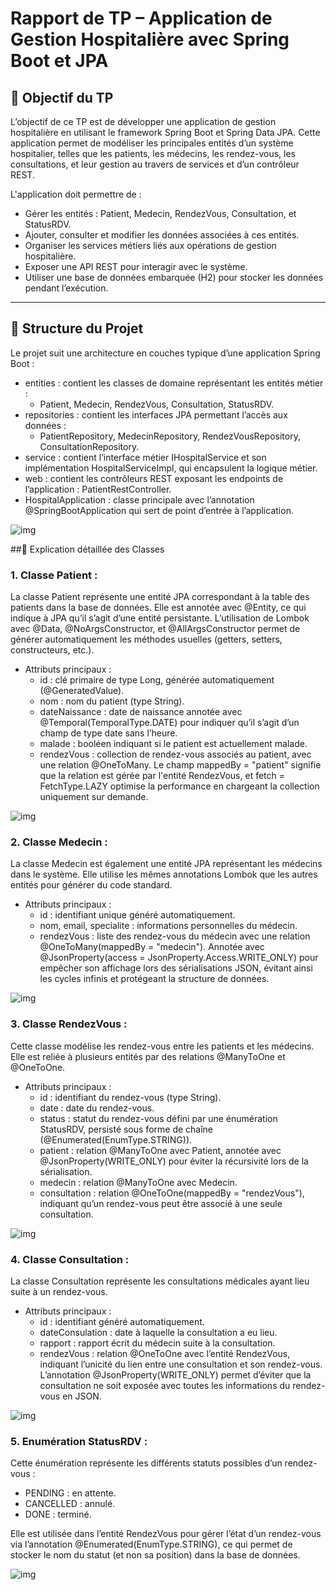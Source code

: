 # Rapport de TP – Application de Gestion Hospitalière avec Spring Boot et JPA

## 📌 Objectif du TP

L’objectif de ce TP est de développer une application de gestion hospitalière en utilisant le framework Spring Boot et Spring Data JPA.
Cette application permet de modéliser les principales entités d’un système hospitalier, telles que les patients, les médecins, les rendez-vous, les consultations, et leur gestion au travers de services et d’un contrôleur REST.

L'application doit permettre de :
 - Gérer les entités : Patient, Medecin, RendezVous, Consultation, et StatusRDV.
 - Ajouter, consulter et modifier les données associées à ces entités.
 - Organiser les services métiers liés aux opérations de gestion hospitalière.
 - Exposer une API REST pour interagir avec le système.
 - Utiliser une base de données embarquée (H2) pour stocker les données pendant l’exécution.

---

## 🧱 Structure du Projet

Le projet suit une architecture en couches typique d’une application Spring Boot :
 - entities : contient les classes de domaine représentant les entités métier :
    - Patient, Medecin, RendezVous, Consultation, StatusRDV.
 - repositories : contient les interfaces JPA permettant l’accès aux données :
    - PatientRepository, MedecinRepository, RendezVousRepository, ConsultationRepository.
 - service : contient l’interface métier IHospitalService et son implémentation HospitalServiceImpl, qui encapsulent la logique métier.
 - web : contient les contrôleurs REST exposant les endpoints de l’application : PatientRestController.
 - HospitalApplication : classe principale avec l’annotation @SpringBootApplication qui sert de point d’entrée à l’application.

  ![img](hospital.JPG)  
  
##📄 Explication détaillée des Classes
### 1. Classe Patient :
La classe Patient représente une entité JPA correspondant à la table des patients dans la base de données. Elle est annotée avec @Entity, ce qui indique à JPA qu’il s’agit d’une entité persistante. L’utilisation de Lombok avec @Data, @NoArgsConstructor, et @AllArgsConstructor permet de générer automatiquement les méthodes usuelles (getters, setters, constructeurs, etc.).
 - Attributs principaux :
   - id : clé primaire de type Long, générée automatiquement (@GeneratedValue).
   - nom : nom du patient (type String).
   - dateNaissance : date de naissance annotée avec @Temporal(TemporalType.DATE) pour indiquer qu’il s’agit d’un champ de type date sans l’heure.
   - malade : booléen indiquant si le patient est actuellement malade.
   - rendezVous : collection de rendez-vous associés au patient, avec une relation @OneToMany. Le champ mappedBy = "patient" signifie que la relation est gérée par l'entité RendezVous, et fetch = FetchType.LAZY optimise la performance en chargeant la collection uniquement sur demande.

  ![img](patient.JPG)
### 2. Classe Medecin :
La classe Medecin est également une entité JPA représentant les médecins dans le système. Elle utilise les mêmes annotations Lombok que les autres entités pour générer du code standard.
 - Attributs principaux :
    - id : identifiant unique généré automatiquement.
    - nom, email, specialite : informations personnelles du médecin.
    - rendezVous : liste des rendez-vous du médecin avec une relation @OneToMany(mappedBy = "medecin"). Annotée avec @JsonProperty(access = JsonProperty.Access.WRITE_ONLY) pour empêcher son affichage lors des sérialisations JSON, évitant ainsi les cycles infinis et protégeant la structure de données.

  ![img](medecin.JPG)
### 3. Classe RendezVous :
Cette classe modélise les rendez-vous entre les patients et les médecins. Elle est reliée à plusieurs entités par des relations @ManyToOne et @OneToOne.
 - Attributs principaux :
   - id : identifiant du rendez-vous (type String).
   - date : date du rendez-vous.
   - status : statut du rendez-vous défini par une énumération StatusRDV, persisté sous forme de chaîne (@Enumerated(EnumType.STRING)).
   - patient : relation @ManyToOne avec Patient, annotée avec @JsonProperty(WRITE_ONLY) pour éviter la récursivité lors de la sérialisation.
   - medecin : relation @ManyToOne avec Medecin.
   - consultation : relation @OneToOne(mappedBy = "rendezVous"), indiquant qu’un rendez-vous peut être associé à une seule consultation.

  ![img](rendezVous.JPG)
### 4. Classe Consultation :
La classe Consultation représente les consultations médicales ayant lieu suite à un rendez-vous.
 - Attributs principaux :
    - id : identifiant généré automatiquement.
    - dateConsulation : date à laquelle la consultation a eu lieu.
    - rapport : rapport écrit du médecin suite à la consultation.
    - rendezVous : relation @OneToOne avec l’entité RendezVous, indiquant l’unicité du lien entre une consultation et son rendez-vous. L’annotation @JsonProperty(WRITE_ONLY) permet d’éviter que la consultation ne soit exposée avec toutes les informations du rendez-vous en JSON.

  ![img](consultation.JPG)
### 5. Enumération StatusRDV :
Cette énumération représente les différents statuts possibles d’un rendez-vous :
   - PENDING : en attente.
   - CANCELLED : annulé.
   - DONE : terminé.

Elle est utilisée dans l’entité RendezVous pour gérer l’état d’un rendez-vous via l’annotation @Enumerated(EnumType.STRING), ce qui permet de stocker le nom du statut (et non sa position) dans la base de données.

  ![img](statusRDV.JPG)
  
